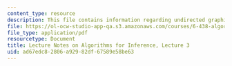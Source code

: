```yaml
---
content_type: resource
description: This file contains information regarding undirected graphical models.
file: https://ol-ocw-studio-app-qa.s3.amazonaws.com/courses/6-438-algorithms-for-inference-fall-2014/ad67edc82806a92982df67589e58be63_MIT6_438F14_Lec3.pdf
file_type: application/pdf
resourcetype: Document
title: Lecture Notes on Algorithms for Inference, Lecture 3
uid: ad67edc8-2806-a929-82df-67589e58be63
---
```

